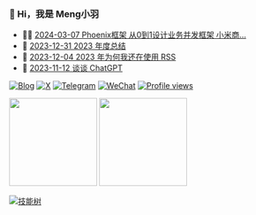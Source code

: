 ### 🤠 Hi，我是 Meng小羽

<!-- BLOG-POST-LIST:START -->
- 👨‍🏫 [2024-03-07 Phoenix框架 从0到1设计业务并发框架 小米商...](https://blog.debuginn.com/p/phoenix-framework-1/)
- 🦄 [2023-12-31 2023 年度总结](https://blog.debuginn.com/p/debuginn-2023/)
- 💃 [2023-12-04 2023 年为何我还在使用 RSS](https://blog.debuginn.com/p/debuginn-2023-rss/)
- 🤔 [2023-11-12 谈谈 ChatGPT](https://blog.debuginn.com/p/talk-about-chat-gpt/)<!-- BLOG-POST-LIST:END -->

[![Blog](https://img.shields.io/badge/blog.debuginn.com-0066ff?logo=blogger&logoColor=white)](https://blog.debuginn.com)
[![X](https://img.shields.io/badge/@idebuginn-000000?logo=x&logoColor=white)](https://twitter.com/idebuginn)
[![Telegram](https://img.shields.io/badge/@idebuginn-ac00e6?logo=telegram&logoColor=white)](https://t.me/idebuginn)
[![WeChat](https://img.shields.io/badge/@debuginn-07C160?logo=wechat&logoColor=white)](https://blog.debuginn.com/subscribe)
[![Profile views](https://komarev.com/ghpvc/?username=debuginn&color=blueviolet)](https://github.com/debuginn)

<p>
    <img height="159px" src="https://github-readme-stats.vercel.app/api?username=debuginn&show_icons=true&theme=github_dark_dimmed&layout=compact" />
    <img height="159px" src="https://github-readme-stats.vercel.app/api/top-langs/?username=debuginn&theme=github_dark_dimmed&layout=compact&hide=javascript,html,css,php,scss" />
</p>

[![技能树](https://skillicons.dev/icons?i=go,java,spring,maven,mysql,postgres,redis,mongodb,linux,bash,docker,kubernetes,grafana,prometheus,nginx,git,vim,idea,vscode,md,postman,stackoverflow&theme=light)](https://blog.debuginn.com/project/)
